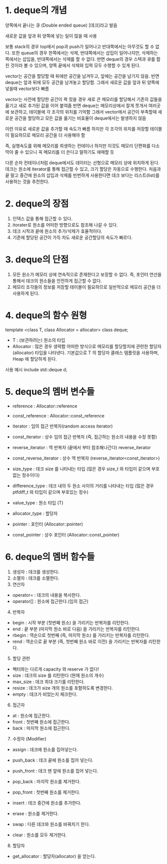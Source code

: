 # 1. deque의 개념
양쪽에서 끝나는 큐 (Double ended queue)
[데크]라고 발음

새로운 값을 앞과 뒤 양쪽에 넣는 일이 많을 때 사용

보통 stack의 경우 top에서 pop과 push가 일어나고 반대쪽에서는 아무것도 할 수 없다. 
또한 queue의 경우 한쪽에서는 삭제, 반대쪽에서는 삽입이 일어나지만, 삭제하는 쪽에서는 삽입을, 반대쪽에서는 삭제를 할 수 없다.
반면 deque의 경우 스택과 큐를 합친 것이라 볼 수 있으며, 양쪽 끝에서 삭제와 입력 모두 수행할 수 있게 된다.

vector는 공간을 할당할 때 뒤에만 공간을 남겨두고, 앞에는 공간을 남기지 않음.
반면 deque는 앞과 뒤에 모두 공간을 남겨놓고 할당함.
그래서 새로운 값을 앞과 뒤 양쪽에 넣을때 vector보다 빠름

vector는 사전에 할당한 공간이 꽉 찼을 경우 새로 큰 메모리를 할당해서 기존의 값들을 옮기고 새로 추가된 값을 이어 붙여줌
반면 deque는 메모리상에서 잘게 쪼개서 여러곳에 보관하고, 테이블에 각 조각의 위치를 기억함
그래서 vector에서 공간이 부족할때 새로운 공간을 할당하고 모든 값을 옮기는 비효율이 deque에서는 발생하지 않음

이런 이유로 새로운 값을 추가할 때 속도가 빠름
하지만 각 조각의 위치를 저장할 테이블이 필요하므로 메모리 공간을 더 사용해야 함

즉, 실행속도를 위해 메모리를 희생하는 컨테이너
하지만 이것도 메모리 단편화를 다소 막아 줄 수 있으니 꼭 메모리를 더 쓴다고 말하기도 애매할 듯

다른 순차 컨테이너처럼 deque에서도 데이터는 선형으로 메모리 상에 위치하게 된다.
데크는 원소에 iterator를 통해 접근할 수 있고, 크기 할당은 자동으로 수행한다.
처음과 끝 말고 중간에 원소의 삽입과 삭제를 빈번하게 사용한다면 데크 보다는 리스트(list)를 사용하는 것을 추천한다.
  
  
# 2. deque의 장점
1) 인덱스 값을 통해 접근할 수 있다.
2) itorater로 원소를 어떠한 방향으로도 참조해 나갈 수 있다.
3) 데크 시작과 끝에 원소의 추가/삭제가 효율적이다.
4) 기존에 할당된 공간이 가득 차도 새로운 공간할당의 속도가 빠르다.


# 3. deque의 단점
1) 모든 원소가 메모리 상에 연속적으로 존재한다고 보장할 수 없다. 즉, 포인터 연산을 통해서 데크의 원소들을 안전하게 접근할 수 없다.
2) 메모리 조각들의 정보를 저장할 테이블이 필요하므로 일반적으로 메모리 공간을 더 사용하게 된다.


# 4. deque의 함수 원형
template <class T, class Allocator = allocator<T>>
class deque;
- T : (보관하려는) 원소의 타입
- Allocator : 많은 경우 생략함
              어떠한 방식으로 메모리를 할당할지에 관련한 할당자(allocator) 타입을 나타낸다. 
              기본값으로 T 의 할당자 클래스 템플릿을 사용하며, Heap 에 할당하게 된다.

사용 예시
include <deque>
std::deque<int> d;
  
# 5. deque의 멤버 변수들
- reference : Allocator::reference
- const_reference : Allocator::const_reference

- iterator : 임의 접근 반복자(random access iterator)
- const_iterator : 상수 임의 접근 반복자 (즉, 접근하는 원소의 내용을 수정 못함)
- reverse_iterator : 역 반복자 (끝에서 부터 참조해나간다) reverse_iterator<iterator>
- const_reverse_iterator : 상수 역 반복자 (reverse_iterator<const_iterator>)

- size_type : 데크 size 를 나타내는 타입 (많은 경우 size_t 와 타입이 같으며 부호없는 정수이다)

- difference_type : 데크 내의 두 원소 사이의 거리를 나타내는 타입 (많은 경우 ptfdiff_t 와 타입이 같으며 부호있는 정수)

- value_type : 원소 타입 (T)

- allocator_type : 할당자

- pointer : 포인터 (Allocator::pointer)
- const_pointer : 상수 포인터 (Allocator::const_pointer)

  
# 6. deque의 멤버 함수들
1) 생성자 : 데크를 생성한다.
2) 소멸자 : 데크를 소멸한다.
3) 연산자
  - operator= : 데크의 내용을 복사한다.
  - operator[] : 원소에 접근한다.(임의 접근)

4) 반복자
  - begin : 시작 부분 (첫번째 원소) 을 가리키는 반복자를 리턴한다.
  - end : 끝 부분 (마지막 원소 바로 다음) 을 가리키는 반복자를 리턴한다.
  - rbegin : 역순으로 첫번째 (즉, 마지막 원소) 를 가리키는 반복자를 리턴한다.
  - rend : 역순으로 끝 부분 (즉, 첫번째 원소 바로 이전) 을 가리키는 반복자를 리턴한다.

5) 할당 관련
  - 벡터와는 다르게 capacity 와 reserve 가 없다!
  - size : 데크의 size 를 리턴한다 (현재 원소의 개수)
  - max_size : 데크 최대 크기를 리턴한다.
  - resize : 데크가 size 개의 원소를 포함하도록 변경한다.
  - empty : 데크가 비었는지 체크한다.

6) 접근자
  - at : 원소에 접근한다.
  - front : 첫번째 원소에 접근한다.
  - back : 마지막 원소에 접근한다.

7) 수정자 (Modifier)
  - assign : 데크에 원소를 집어넣는다.
  
  - push_back : 데크 끝에 원소를 집어 넣는다.
  - push_front : 데크 맨 앞에 원소를 집어 넣는다.
  - pop_back : 마지막 원소를 제거한다.
  - pop_front : 첫번째 원소를 제거한다.

  - insert : 데크 중간에 원소를 추가한다.

  - erase : 원소를 제거한다.
  - swap : 다른 데크와 원소를 바꿔치기 한다.
  - clear : 원소를 모두 제거한다.

8) 할당자
  - get_allocator : 할당자(allocator) 을 얻는다.
